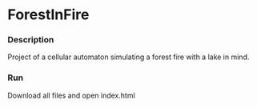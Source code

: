 # ForestInFire

### Description

Project of a cellular automaton simulating a forest fire with a lake in mind.

### Run

Download all files and open index.html
